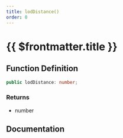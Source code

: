 ```yaml
---
title: lodDistance()
order: 0
---
```


# {{ $frontmatter.title }}

<!--@include: ./lodDistance_partial_header.md-->

## Function Definition

```ts
public lodDistance: number;
```

### Returns

* number

## Documentation

<!--@include: ./lodDistance_partial_footer.md-->
